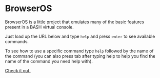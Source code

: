 BrowserOS
=========

BrowserOS is a little project that emulates many of the basic features present in a BASH virtual console.

Just load up the URL below and type `help` and press `enter` to see available commands.

To see how to use a specific command type `help` followed by the name of the command (you can also press tab after typing help to help you find the name of the command you need help with).

[Check it out.](http://fuzetsu.github.com/BrowserOS)

